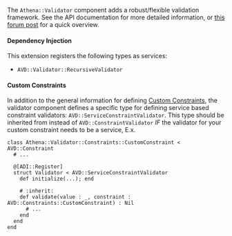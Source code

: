 The `Athena::Validator` component adds a robust/flexible validation framework.
See the API documentation for more detailed information, or [this forum post]() for a quick overview.

#### Dependency Injection

This extension registers the following types as services:

* `AVD::Validator::RecursiveValidator`

#### Custom Constraints

In addition to the general information for defining [Custom Constraints](https://athena-framework.github.io/validator/Athena/Validator/Constraint.html#custom-constraints),
the validator component defines a specific type for defining service based constraint validators: `AVD::ServiceConstraintValidator`.
This type should be inherited from instead of `AVD::ConstraintValidator` _IF_ the validator for your custom constraint needs to be a service, E.x.

```crystal
class Athena::Validator::Constraints::CustomConstraint < AVD::Constraint
  # ...

  @[ADI::Register]
  struct Validator < AVD::ServiceConstraintValidator
    def initialize(...); end

    # :inherit:
    def validate(value : _, constraint : AVD::Constraints::CustomConstraint) : Nil
      # ...
    end
  end
end
```

